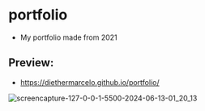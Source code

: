 # portfolio
- My portfolio made from 2021

## Preview:
- https://diethermarcelo.github.io/portfolio/

![screencapture-127-0-0-1-5500-2024-06-13-01_20_13](https://github.com/diethermarcelo/portfolio/assets/57478980/f7ffe18e-5cfa-4b68-8473-c588414a9967)


